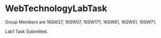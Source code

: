 # WebTechnologyLabTask


Group Members are 
16SW27,
16SW07,
16SW171,
16SW81,
16SW51,
16SW71,


Lab1 Task Submitted.
